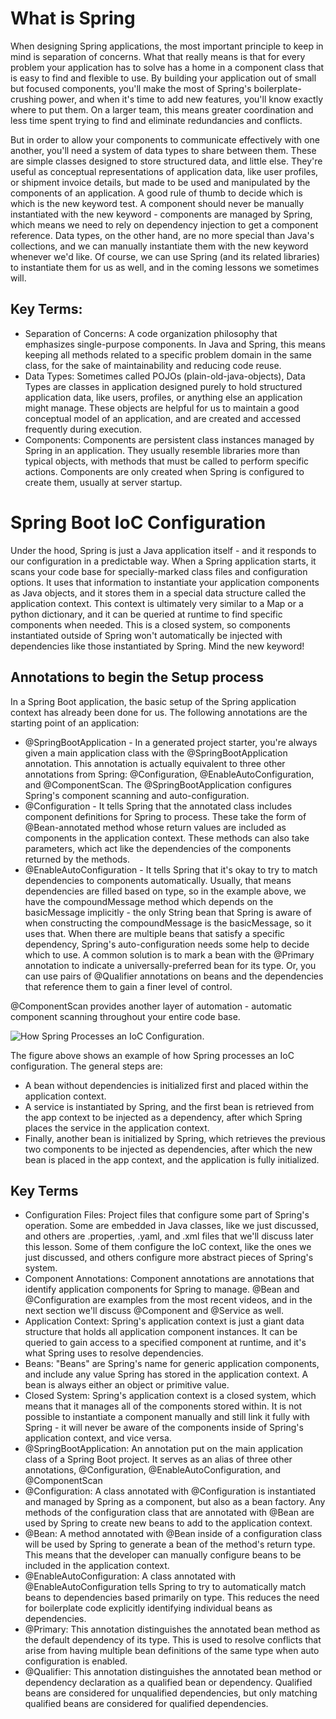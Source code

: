 # What is Spring

When designing Spring applications, the most important principle to keep in mind is separation of concerns. What that really means is that for every problem 
your application has to solve has a home in a component class that is easy to find and flexible to use. By building your application out of small but focused 
components, you'll make the most of Spring's boilerplate-crushing power, and when it's time to add new features, you'll know exactly where to put them. 
On a larger team, this means greater coordination and less time spent trying to find and eliminate redundancies and conflicts.

But in order to allow your components to communicate effectively with one another, you'll need a system of data types to share between them. These are simple 
classes designed to store structured data, and little else. They're useful as conceptual representations of application data, like user profiles, or shipment 
invoice details, but made to be used and manipulated by the components of an application. A good rule of thumb to decide which is which is the new keyword test. 
A component should never be manually instantiated with the new keyword - components are managed by Spring, which means we need to rely on dependency injection 
to get a component reference. Data types, on the other hand, are no more special than Java's collections, and we can manually instantiate them with the new 
keyword whenever we'd like. Of course, we can use Spring (and its related libraries) to instantiate them for us as well, and in the coming lessons we sometimes will.

## Key Terms:
* Separation of Concerns: A code organization philosophy that emphasizes single-purpose components. In Java and Spring, this means keeping all methods related to a specific problem domain in the same class, for the sake of maintainability and reducing code reuse.
* Data Types: Sometimes called POJOs (plain-old-java-objects), Data Types are classes in application designed purely to hold structured application data, like users, profiles, or anything else an application might manage. These objects are helpful for us to maintain a good conceptual model of an application, and are created and accessed frequently during execution.
* Components: Components are persistent class instances managed by Spring in an application. They usually resemble libraries more than typical objects, with methods that must be called to perform specific actions. Components are only created when Spring is configured to create them, usually at server startup.

# Spring Boot IoC Configuration
Under the hood, Spring is just a Java application itself - and it responds to our configuration in a predictable way. When a Spring application starts, it scans your code base for specially-marked class files and configuration options. It uses that information to instantiate your application components as Java objects, and it stores them in a special data structure called the application context. This context is ultimately very similar to a Map or a python dictionary, and it can be queried at runtime to find specific components when needed. This is a closed system, so components instantiated outside of Spring won't automatically be injected with dependencies like those instantiated by Spring. Mind the new keyword!

## Annotations to begin the Setup process
In a Spring Boot application, the basic setup of the Spring application context has already been done for us. The following annotations are the starting point of an application:

* @SpringBootApplication - In a generated project starter, you're always given a main application class with the @SpringBootApplication annotation. This annotation is actually equivalent to three other annotations from Spring: @Configuration, @EnableAutoConfiguration, and @ComponentScan. The @SpringBootApplication configures Spring's component scanning and auto-configuration.
* @Configuration - It tells Spring that the annotated class includes component definitions for Spring to process. These take the form of @Bean-annotated method whose return values are included as components in the application context. These methods can also take parameters, which act like the dependencies of the components returned by the methods.
* @EnableAutoConfiguration - It tells Spring that it's okay to try to match dependencies to components automatically. Usually, that means dependencies are filled based on type, so in the example above, we have the compoundMessage method which depends on the basicMessage implicitly - the only String bean that Spring is aware of when constructing the compoundMessage is the basicMessage, so it uses that.
When there are multiple beans that satisfy a specific dependency, Spring's auto-configuration needs some help to decide which to use. A common solution is to mark a bean with the @Primary annotation to indicate a universally-preferred bean for its type. Or, you can use pairs of @Qualifier annotations on beans and the dependencies that reference them to gain a finer level of control.

@ComponentScan provides another layer of automation - automatic component scanning throughout your entire code base.

![How Spring Processes an IoC Configuration.](https://video.udacity-data.com/topher/2020/June/5ed946f4_screen-shot-2020-06-04-at-12.08.59-pm/screen-shot-2020-06-04-at-12.08.59-pm.png)

The figure above shows an example of how Spring processes an IoC configuration. The general steps are:

* A bean without dependencies is initialized first and placed within the application context.
* A service is instantiated by Spring, and the first bean is retrieved from the app context to be injected as a dependency, after which Spring places the service in the application context.
* Finally, another bean is initialized by Spring, which retrieves the previous two components to be injected as dependencies, after which the new bean is placed in the app context, and the application is fully initialized.

## Key Terms
* Configuration Files: Project files that configure some part of Spring's operation. Some are embedded in Java classes, like we just discussed, and others are .properties, .yaml, and .xml files that we'll discuss later this lesson. Some of them configure the IoC context, like the ones we just discussed, and others configure more abstract pieces of Spring's system.
* Component Annotations: Component annotations are annotations that identify application components for Spring to manage. @Bean and @Configuration are examples from the most recent videos, and in the next section we'll discuss @Component and @Service as well.
* Application Context: Spring's application context is just a giant data structure that holds all application component instances. It can be queried to gain access to a specified component at runtime, and it's what Spring uses to resolve dependencies.
* Beans: "Beans" are Spring's name for generic application components, and include any value Spring has stored in the application context. A bean is always either an object or primitive value.
* Closed System: Spring's application context is a closed system, which means that it manages all of the components stored within. It is not possible to instantiate a component manually and still link it fully with Spring - it will never be aware of the components inside of Spring's application context, and vice versa.
* @SpringBootApplication: An annotation put on the main application class of a Spring Boot project. It serves as an alias of three other annotations, @Configuration, @EnableAutoConfiguration, and @ComponentScan
* @Configuration: A class annotated with @Configuration is instantiated and managed by Spring as a component, but also as a bean factory. Any methods of the configuration class that are annotated with @Bean are used by Spring to create new beans to add to the application context.
* @Bean: A method annotated with @Bean inside of a configuration class will be used by Spring to generate a bean of the method's return type. This means that the developer can manually configure beans to be included in the application context.
* @EnableAutoConfiguration: A class annotated with @EnableAutoConfiguration tells Spring to try to automatically match beans to dependencies based primarily on type. This reduces the need for boilerplate code explicitly identifying individual beans as dependencies.
* @Primary: This annotation distinguishes the annotated bean method as the default dependency of its type. This is used to resolve conflicts that arise from having multiple bean definitions of the same type when auto configuration is enabled.
* @Qualifier: This annotation distinguishes the annotated bean method or dependency declaration as a qualified bean or dependency. Qualified beans are considered for unqualified dependencies, but only matching qualified beans are considered for qualified dependencies.
